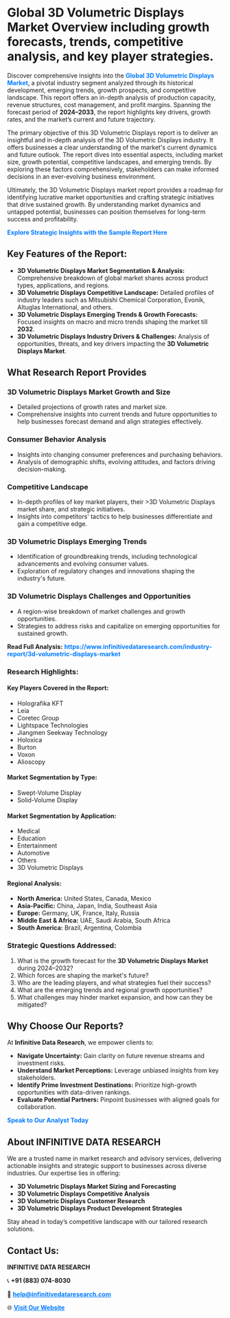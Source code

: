 <h1>Global 3D Volumetric Displays Market Overview including growth forecasts, trends, competitive analysis, and key player strategies.</h1>
<p>
Discover comprehensive insights into the 
<a href="https://www.infinitivedataresearch.com/industry-report/3d-volumetric-displays-market" rel="dofollow" style="color: #007BFF; text-decoration: none;"><strong>Global 3D Volumetric Displays Market</strong></a>, a pivotal industry segment analyzed through its historical development, emerging trends, growth prospects, and competitive landscape. This report offers an in-depth analysis of production capacity, revenue structures, cost management, and profit margins. Spanning the forecast period of <strong>2024–2033</strong>, the report highlights key drivers, growth rates, and the market’s current and future trajectory.
</p>
<p>
The primary objective of this 3D Volumetric Displays report is to deliver an insightful and in-depth analysis of the 3D Volumetric Displays industry. It offers businesses a clear understanding of the market's current dynamics and future outlook. The report dives into essential aspects, including market size, growth potential, competitive landscapes, and emerging trends. By exploring these factors comprehensively, stakeholders can make informed decisions in an ever-evolving business environment.
</p>
<p>
Ultimately, the 3D Volumetric Displays market report provides a roadmap for identifying lucrative market opportunities and crafting strategic initiatives that drive sustained growth. By understanding market dynamics and untapped potential, businesses can position themselves for long-term success and profitability.
</p>
<p>
<a href="https://www.infinitivedataresearch.com/request-sample/reportId=107445" style="color: #007BFF; text-decoration: none;"><strong>Explore Strategic Insights with the Sample Report Here</strong></a>
</p>

<h2>Key Features of the Report:</h2>
<ul>
<li><strong>3D Volumetric Displays Market Segmentation & Analysis:</strong> Comprehensive breakdown of global market shares across product types, applications, and regions.</li>
<li><strong>3D Volumetric Displays Competitive Landscape:</strong> Detailed profiles of industry leaders such as Mitsubishi Chemical Corporation, Evonik, Altuglas International, and others.</li>
<li><strong>3D Volumetric Displays Emerging Trends & Growth Forecasts:</strong> Focused insights on macro and micro trends shaping the market till <strong>2032</strong>.</li>
<li><strong>3D Volumetric Displays Industry Drivers & Challenges:</strong> Analysis of opportunities, threats, and key drivers impacting the <strong>3D Volumetric Displays Market</strong>.</li>
</ul>

<h2>What Research Report Provides</h2>
<h3>3D Volumetric Displays Market Growth and Size</h3>
<ul>
<li>Detailed projections of growth rates and market size.</li>
<li>Comprehensive insights into current trends and future opportunities to help businesses forecast demand and align strategies effectively.</li>
</ul>

<h3>Consumer Behavior Analysis</h3>
<ul>
<li>Insights into changing consumer preferences and purchasing behaviors.</li>
<li>Analysis of demographic shifts, evolving attitudes, and factors driving decision-making.</li>
</ul>

<h3>Competitive Landscape</h3>
<ul>
<li>In-depth profiles of key market players, their >3D Volumetric Displays market share, and strategic initiatives.</li>
<li>Insights into competitors' tactics to help businesses differentiate and gain a competitive edge.</li>
</ul>

<h3>3D Volumetric Displays Emerging Trends</h3>
<ul>
<li>Identification of groundbreaking trends, including technological advancements and evolving consumer values.</li>
<li>Exploration of regulatory changes and innovations shaping the industry's future.</li>
</ul>

<h3>3D Volumetric Displays Challenges and Opportunities</h3>
<ul>
<li>A region-wise breakdown of market challenges and growth opportunities.</li>
<li>Strategies to address risks and capitalize on emerging opportunities for sustained growth.</li>
</ul>
<p><strong>Read Full Analysis:</strong> <a href="https://www.infinitivedataresearch.com/industry-report/3d-volumetric-displays-market" rel="dofollow" style="color: #007BFF; text-decoration: none;"><strong>https://www.infinitivedataresearch.com/industry-report/3d-volumetric-displays-market</strong></a></p>
<h3>Research Highlights:</h3>
<h4>Key Players Covered in the Report:</h4>
<ul><li>Holografika KFT</li><li>Leia</li><li>Coretec Group</li><li>Lightspace Technologies</li><li>Jiangmen Seekway Technology</li><li>Holoxica</li><li>Burton</li><li>Voxon</li><li>Alioscopy</li></ul>
<h4>Market Segmentation by Type:</h4>
<ul><li>Swept-Volume Display</li><li>Solid-Volume Display</li></ul>
<h4>Market Segmentation by Application:</h4>
<ul><li>Medical</li><li>Education</li><li>Entertainment</li><li>Automotive</li><li>Others</li><li>3D Volumetric Displays</li></ul>

<h4>Regional Analysis:</h4>
<ul>
<li><strong>North America:</strong> United States, Canada, Mexico</li>
<li><strong>Asia-Pacific:</strong> China, Japan, India, Southeast Asia</li>
<li><strong>Europe:</strong> Germany, UK, France, Italy, Russia</li>
<li><strong>Middle East & Africa:</strong> UAE, Saudi Arabia, South Africa</li>
<li><strong>South America:</strong> Brazil, Argentina, Colombia</li>
</ul>

<h3>Strategic Questions Addressed:</h3>
<ol>
<li>What is the growth forecast for the <strong>3D Volumetric Displays Market</strong> during 2024–2032?</li>
<li>Which forces are shaping the market's future?</li>
<li>Who are the leading players, and what strategies fuel their success?</li>
<li>What are the emerging trends and regional growth opportunities?</li>
<li>What challenges may hinder market expansion, and how can they be mitigated?</li>
</ol>

<h2>Why Choose Our Reports?</h2>
<p>At <strong>Infinitive Data Research</strong>, we empower clients to:</p>
<ul>
<li><strong>Navigate Uncertainty:</strong> Gain clarity on future revenue streams and investment risks.</li>
<li><strong>Understand Market Perceptions:</strong> Leverage unbiased insights from key stakeholders.</li>
<li><strong>Identify Prime Investment Destinations:</strong> Prioritize high-growth opportunities with data-driven rankings.</li>
<li><strong>Evaluate Potential Partners:</strong> Pinpoint businesses with aligned goals for collaboration.</li>
</ul>
<p><a href="https://www.infinitivedataresearch.com/industry-report/3d-volumetric-displays-market" rel="dofollow" style="color: #007BFF; text-decoration: none;"><strong>Speak to Our Analyst Today</strong></a></p>

<h2>About INFINITIVE DATA RESEARCH</h2>
<p>We are a trusted name in market research and advisory services, delivering actionable insights and strategic support to businesses across diverse industries. Our expertise lies in offering:</p>
<ul>
<li><strong>3D Volumetric Displays Market Sizing and Forecasting</strong></li>
<li><strong>3D Volumetric Displays Competitive Analysis</strong></li>
<li><strong>3D Volumetric Displays Customer Research</strong></li>
<li><strong>3D Volumetric Displays Product Development Strategies</strong></li>
</ul>
<p>Stay ahead in today’s competitive landscape with our tailored research solutions.</p>

<h2>Contact Us:</h2>
<p><strong>INFINITIVE DATA RESEARCH</strong></p>
<p>📞 <strong>+91 (883) 074-8030</strong></p>
<p>📧 <strong><a href="mailto:help@infinitivedataresearch.com" style="color: #007BFF;">help@infinitivedataresearch.com</a></strong></p>
<p>🌐 <strong><a href="https://www.infinitivedataresearch.com" rel="dofollow" style="color: #007BFF;">Visit Our Website</a></strong></p>